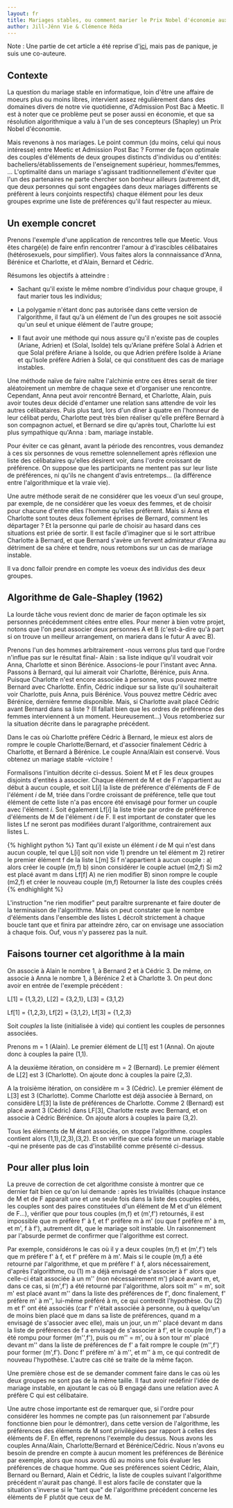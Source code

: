 ```yaml
---
layout: fr
title: Mariages stables, ou comment marier le Prix Nobel d'économie aux sites de rencontres
author: Jill-Jênn Vie & Clémence Réda
---
```


Note : Une partie de cet article a été reprise d'[ici](http://binaire.blog.lemonde.fr/2016/10/17/a-p-b-la-vie-apres-le-bac/), mais pas de panique, je suis une co-auteure.

## Contexte

La question du mariage stable en informatique, loin d'être une affaire de moeurs plus ou moins libres, intervient assez régulièrement dans des domaines divers de notre vie quotidienne, d'Admission Post Bac à Meetic. Il est à noter que ce problème peut se poser aussi en économie, et que sa résolution algorithmique a valu à l'un de ses concepteurs (Shapley) un Prix Nobel d'économie.

Mais revenons à nos mariages. Le point commun (du moins, celui qui nous intéresse) entre Meetic et Admission Post Bac ? Former de façon optimale des couples d'éléments de deux groupes distincts d'individus ou d'entités: bacheliers/établissements de l'enseignement supérieur, hommes/femmes, ... L'optimalité dans un mariage s'agissant traditionnellement d'éviter que l'un des partenaires ne parte chercher son bonheur ailleurs (autrement dit, que deux personnes qui sont engagées dans deux mariages différents se préfèrent à leurs conjoints respectifs) chaque élément pour les deux groupes exprime une liste de préférences qu'il faut respecter au mieux.

## Un exemple concret

Prenons l'exemple d'une application de rencontres telle que Meetic. Vous êtes chargé(e) de faire enfin rencontrer l'amour à d'irascibles célibataires (hétérosexuels, pour simplifier). Vous faites alors la connnaissance d'Anna, Bérénice et Charlotte, et d'Alain, Bernard et Cédric.

Résumons les objectifs à atteindre : 

* Sachant qu'il existe le même nombre d'individus pour chaque groupe, il faut marier tous les individus;

* La polygamie n'étant donc pas autorisée dans cette version de l'algorithme, il faut qu'à un élément de l'un des groupes ne soit associé qu'un seul et unique élément de l'autre groupe;

* Il faut avoir une méthode qui nous assure qu'il n'existe pas de couples (Ariane, Adrien) et (Solal, Isolde) tels qu'Ariane préfère Solal à Adrien et que Solal préfère Ariane à Isolde, ou que Adrien préfère Isolde à Ariane et qu'Isole préfère Adrien à Solal, ce qui constituent des cas de mariage instables.

Une méthode naïve de faire naître l'alchimie entre ces êtres serait de tirer aléatoirement un membre de chaque sexe et d'organiser une rencontre. Cependant, Anna peut avoir rencontré Bernard, et Charlotte, Alain, puis avoir toutes deux décidé d'entamer une relation sans attendre de voir les autres célibataires. Puis plus tard, lors d'un dîner à quatre en l'honneur de leur célibat perdu, Charlotte peut très bien réaliser qu'elle préfère Bernard à son compagnon actuel, et Bernard se dire qu'après tout, Charlotte lui est plus sympathique qu'Anna : bam, mariage instable.

Pour éviter ce cas gênant, avant la période des rencontres, vous demandez à ces six personnes de vous remettre solennellement après réflexion une liste des célibataires qu'elles désirent voir, dans l'ordre croissant de préférence. On suppose que les participants ne mentent pas sur leur liste de préférences, ni qu'ils ne changent d'avis entretemps... (la différence entre l'algorithmique et la vraie vie).

Une autre méthode serait de ne considérer que les voeux d'un seul groupe, par exemple, de ne considérer que les voeux des femmes, et de choisir pour chacune d'entre elles l'homme qu'elles préfèrent. Mais si Anna et Charlotte sont toutes deux follement éprises de Bernard, comment les départager ? Et la personne qui parle de choisir au hasard dans ces situations est priée de sortir. Il est facile d'imaginer que si le sort attribue Charlotte à Bernard, et que Bernard s'avère un fervent admirateur d'Anna au détriment de sa chère et tendre, nous retombons sur un cas de mariage instable.

Il va donc falloir prendre en compte les voeux des individus des deux groupes.

## Algorithme de Gale-Shapley (1962)

La lourde tâche vous revient donc de marier de façon optimale les six personnes précédemment citées entre elles. Pour mener à bien votre projet, notons que l'on peut associer deux personnes A et B (c'est-à-dire qu'à part si on trouve un meilleur arrangement, on mariera dans le futur A avec B).

Prenons l'un des hommes arbitrairement -nous verrons plus tard que l'ordre n'influe pas sur le résultat final- Alain : sa liste indique qu'il voudrait voir Anna, Charlotte et sinon Bérénice. Associons-le pour l'instant avec Anna. Passons à Bernard, qui lui aimerait voir Charlotte, Bérénice, puis Anna. Puisque Charlotte n'est encore associée à personne, vous pouvez mettre Bernard avec Charlotte. Enfin, Cédric indique sur sa liste qu'il souhaiterait voir Charlotte, puis Anna, puis Bérénice. Vous pouvez mettre Cédric avec Bérénice, dernière femme disponible. Mais, si Charlotte avait placé Cédric avant Bernard dans sa liste ? (Il fallait bien que les ordres de préférence des femmes interviennent à un moment. Heureusement...) Vous retomberiez sur la situation décrite dans le paragraphe précédent.

Dans le cas où Charlotte préfère Cédric à Bernard, le mieux est alors de rompre le couple Charlotte/Bernard, et d'associer finalement Cédric à Charlotte, et Bernard à Bérénice. Le couple Anna/Alain est conservé. Vous obtenez un mariage stable -victoire !

Formalisons l'intuition décrite ci-dessus. Soient M et F les deux groupes disjoints d'entités à associer. Chaque élément de M et de F n'appartient au début à aucun couple, et soit L[*i*] la liste de préférence d'éléments de F de l'élément *i* de M, triée dans l'ordre croissant de préférence, telle que tout élément de cette liste n'a pas encore été envisagé pour former un couple avec l'élément *i*. Soit également Lf[*i*] la liste triée par ordre de préférence d'éléments de M de l'élément *i* de F. Il est important de constater que les listes Lf ne seront pas modifiées durant l'algorithme, contrairement aux listes L.

{% highlight python %}
Tant qu'il existe un élément *i* de M qui n'est dans aucun couple, tel que L[i] soit non vide
     1) prendre un tel élément m
     2) retirer le premier élément f de la liste L[m]
     Si f n'appartient à aucun couple :
       a) alors créer le couple (m,f)
       b) sinon considérer le couple actuel (m2,f)
           Si m2 est placé avant m dans Lf[f]
              A) ne rien modifier
              B) sinon rompre le couple (m2,f) 
              et créer le nouveau couple (m,f)
Retourner la liste des couples créés
{% endhighlight %}

L'instruction "ne rien modifier" peut paraître surprenante et faire douter de la terminaison de l'algorithme. Mais on peut constater que le nombre d'éléments dans l'ensemble des listes L décroît strictement à chaque boucle tant que et finira par atteindre zéro, car on envisage une association à chaque fois. Ouf, vous n'y passerez pas la nuit.

## Faisons tourner cet algorithme à la main

On associe à Alain le nombre 1, à Bernard 2 et à Cédric 3. De même, on associe à Anna le nombre 1, à Bérénice 2 et à Charlotte 3. On peut donc avoir en entrée de l'exemple précédent :

L[1] = {1,3,2}, L[2] = {3,2,1}, L[3] = {3,1,2}

Lf[1] = {1,2,3}, Lf[2] = {3,1,2}, Lf[3] = {1,2,3}

Soit *couples* la liste (initialisée à vide) qui contient les couples de personnes associées.

Prenons m = 1 (Alain). Le premier élément de L[1] est 1 (Anna). On ajoute donc à couples la paire (1,1).

A la deuxième itération, on considère m = 2 (Bernard). Le premier élément de L[2] est 3 (Charlotte). On ajoute donc à couples la paire (2,3).

A la troisième itération, on considère m = 3 (Cédric). Le premier élément de L[3] est 3 (Charlotte). Comme Charlotte est déjà associée à Bernard, on considère Lf[3] la liste de préférences de Charlotte. Comme 2 (Bernard) est placé avant 3 (Cédric) dans LF[3], Charlotte reste avec Bernard, et on associe à Cédric Bérénice. On ajoute alors à couples la paire (3,2).

Tous les éléments de M étant associés, on stoppe l'algorithme. couples contient alors (1,1),(2,3),(3,2). Et on vérifie que cela forme un mariage stable -qui ne présente pas de cas d'instabilité comme présenté ci-dessus. 

## Pour aller plus loin

La preuve de correction de cet algorithme consiste à montrer que ce dernier fait bien ce qu'on lui demande : après les trivialités (chaque instance de M et de F apparaît une et une seule fois dans la liste des couples créés, les couples sont des paires constituées d'un élément de M et d'un élément de F...), vérifier que pour tous couples (m,f) et (m',f') retournés, il est impossible que m préfère f' à f, et f' préfère m à m' (ou que f préfère m' à m, et m', f à f'), autrement dit, que le mariage soit instable. Un raisonnement par l'absurde permet de confirmer que l'algorithme est correct.

Par exemple, considérons le cas où il y a deux couples (m,f) et (m',f') tels que m préfère f' à f, et f' préfère m à m'. Mais si le couple (m,f) a été retourné par l'algorithme, et que m préfère f' à f, alors nécessairement, d'après l'algorithme, ou (1) m a déjà envisagé de s'associer à f' alors que celle-ci était associée à un m'' (non nécessairement m') placé avant m, et, dans ce cas, si (m',f') a été retourné par l'algorithme, alors soit m'' = m', soit m' est placé avant m'' dans la liste des préférences de f', donc finalement, f' préfère m' à m'', lui-même préféré à m, ce qui contredit l'hypothèse. Ou (2) m et f' ont été associés (car f' n'était associée à personne, ou à quelqu'un de moins bien placé que m dans sa liste de préférences, quand m a envisagé de s'associer avec elle), mais un jour, un m'' placé devant m dans la liste de préférences de f a envisagé de s'associer à f', et le couple (m,f') a été rompu pour former (m'',f'), puis ou m'' = m', ou à son tour m' placé devant m'' dans la liste de préférences de f' a fait rompre le couple (m'',f') pour former (m',f'). Donc f' préfère m' à m'', et m'' à m, ce qui contredit de nouveau l'hypothèse. L'autre cas cité se traite de la même façon.

Une première chose est de se demander comment faire dans le cas où les deux groupes ne sont pas de la même taille. Il faut avoir redéfinir l'idée de mariage instable, en ajoutant le cas où B engagé dans une relation avec A préfère C qui est célibataire.

Une autre chose importante est de remarquer que, si l'ordre pour considérer les hommes ne compte pas (un raisonnement par l'absurde fonctionne bien pour le démontrer), dans cette version de l'algorithme, les préférences des éléments de M sont privilégiées par rapport à celles des éléments de F. En effet, reprenons l'exemple du dessus. Nous avons les couples Anna/Alain, Charlotte/Bernard et Bérénice/Cédric. Nous n'avons eu besoin de prendre en compte à aucun moment les préférences de Bérénice par exemple, alors que nous avons dû au moins une fois évaluer les préférences de chaque homme. Que ses préférences soient Cédric, Alain, Bernard ou Bernard, Alain et Cédric, la liste de couples suivant l'algorithme précédent n'aurait pas changé. Il est alors facile de constater que la situation s'inverse si le "tant que" de l'algorithme précédent concerne les éléments de F plutôt que ceux de M.
